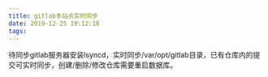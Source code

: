 ```yaml
---
title: gitlab多站点实时同步
date: 2019-12-25 19:12:18
tags:
---
```


待同步gitlab服务器安装lsyncd，实时同步/var/opt/gitlab目录，已有仓库内的提交可实时同步，创建/删除/修改仓库需要重启数据库。
